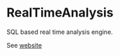 # RealTimeAnalysis
SQL based real time analysis engine.

See [website](https://dbiir.github.io/RealtimeAnalysis/)
